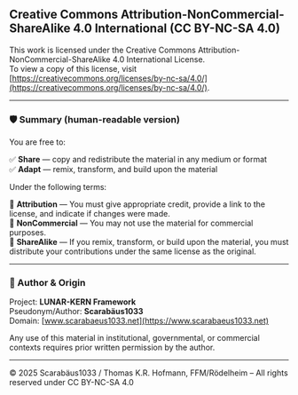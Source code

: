 ## Creative Commons Attribution-NonCommercial-ShareAlike 4.0 International (CC BY-NC-SA 4.0)

This work is licensed under the Creative Commons Attribution-NonCommercial-ShareAlike 4.0 International License.  
To view a copy of this license, visit [https://creativecommons.org/licenses/by-nc-sa/4.0/](https://creativecommons.org/licenses/by-nc-sa/4.0/).

---

### 🛡️ Summary (human-readable version)

You are free to:

✅ **Share** — copy and redistribute the material in any medium or format  
✅ **Adapt** — remix, transform, and build upon the material

Under the following terms:

🔹 **Attribution** — You must give appropriate credit, provide a link to the license, and indicate if changes were made.  
🔹 **NonCommercial** — You may not use the material for commercial purposes.  
🔹 **ShareAlike** — If you remix, transform, or build upon the material, you must distribute your contributions under the same license as the original.

---

### 📍 Author & Origin

Project: **LUNAR-KERN Framework**  
Pseudonym/Author: **Scarabäus1033**  
Domain: [www.scarabaeus1033.net](https://www.scarabaeus1033.net)

Any use of this material in institutional, governmental, or commercial contexts requires prior written permission by the author.

---

© 2025 Scarabäus1033 / Thomas K.R. Hofmann, FFM/Rödelheim – All rights reserved under CC BY-NC-SA 4.0
